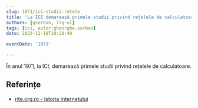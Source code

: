 ```yaml
---
slug: 1971/ici-studii-retele
title: 'La ICI demarează primele studii privind rețelele de calculatoare'
authors: [gserban, ilg-ul]
tags: [ici, autor:gheorghe.serban]
date: 2023-12-18T19:28:40

eventDate: '1971'

---
```


În anul 1971, la ICI, demarează primele studii privind rețelele de calculatoare.

<!-- truncate -->

## Referințe

- [rite.org.ro - Istoria Internetului](https://rite.org.ro/istoria-internetului/)
